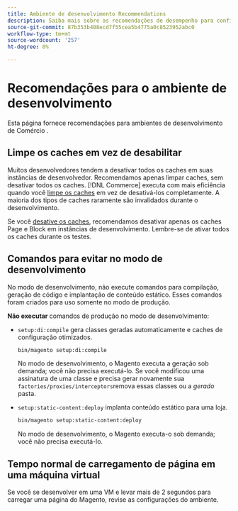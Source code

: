 ```yaml
---
title: Ambiente de desenvolvimento Recommendations
description: Saiba mais sobre as recomendações de desempenho para configurar seu ambiente local de desenvolvimento de Adobe Commerce ou Magento Open Source.
source-git-commit: 87b353b408ecd7f55cea5b4775a0c8523952abc0
workflow-type: tm+mt
source-wordcount: '257'
ht-degree: 0%

---
```



# Recomendações para o ambiente de desenvolvimento

Esta página fornece recomendações para ambientes de desenvolvimento de Comércio .

## Limpe os caches em vez de desabilitar

Muitos desenvolvedores tendem a desativar todos os caches em suas instâncias de desenvolvedor. Recomendamos apenas limpar caches, sem desativar todos os caches. [!DNL Commerce] executa com mais eficiência quando você [limpe os caches] em vez de desativá-los completamente. A maioria dos tipos de caches raramente são invalidados durante o desenvolvimento.

Se você [desative os caches], recomendamos desativar apenas os caches Page e Block em instâncias de desenvolvimento. Lembre-se de ativar todos os caches durante os testes.

## Comandos para evitar no modo de desenvolvimento

No modo de desenvolvimento, não execute comandos para compilação, geração de código e implantação de conteúdo estático. Esses comandos foram criados para uso somente no modo de produção.

**Não executar** comandos de produção no modo de desenvolvimento:

* `setup:di:compile` gera classes geradas automaticamente e caches de configuração otimizados.

   ```bash
   bin/magento setup:di:compile
   ```

   No modo de desenvolvimento, o Magento executa a geração sob demanda; você não precisa executá-lo. Se você modificou uma assinatura de uma classe e precisa gerar novamente sua `factories/proxies/interceptors`remova essas classes ou a _gerado_ pasta.

* `setup:static-content:deploy` implanta conteúdo estático para uma loja.

   ```bash
   bin/magento setup:static-content:deploy
   ```

   No modo de desenvolvimento, o Magento executa-o sob demanda; você não precisa executá-lo.

## Tempo normal de carregamento de página em uma máquina virtual

Se você se desenvolver em uma VM e levar mais de 2 segundos para carregar uma página do Magento, revise as configurações do ambiente.

<!-- Link definitions -->

[limpe os caches]: https://devdocs.magento.com/guides/v2.4/config-guide/cli/config-cli-subcommands-cache.html#config-cli-subcommands-cache-clean
[desative os caches]: https://devdocs.magento.com/guides/v2.4/config-guide/cli/config-cli-subcommands-cache.html#config-cli-subcommands-cache-en
